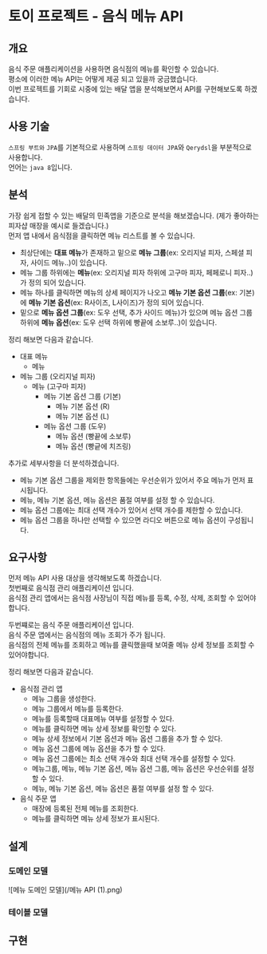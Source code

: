 # 토이 프로젝트 - 음식 메뉴 API

## 개요
음식 주문 애플리케이션을 사용하면 음식점의 메뉴를 확인할 수 있습니다.  
평소에 이러한 메뉴 API는 어떻게 제공 되고 있을까 궁금했습니다.  
이번 프로젝트를 기회로 시중에 있는 배달 앱을 분석해보면서 API를 구현해보도록 하겠습니다.  

## 사용 기술
`스프링 부트와` `JPA`를 기본적으로 사용하며 `스프링 데이터 JPA`와 `Qerydsl`을 부분적으로 사용합니다.  
언어는 `java 8`입니다.  

## 분석
가장 쉽게 접할 수 있는 배달의 민족앱을 기준으로 분석을 해보겠습니다. (제가 좋아하는 피자샵 매장을 예시로 들겠습니다.)  
먼저 앱 내에서 음식점을 클릭하면 메뉴 리스트를 볼 수 있습니다.  
* 최상단에는 **대표 메뉴**가 존재하고 밑으로 **메뉴 그룹**(ex: 오리지널 피자, 스페셜 피자, 사이드 메뉴..)이 있습니다.
* 메뉴 그룹 하위에는 **메뉴**(ex: 오리지널 피자 하위에 고구마 피자, 페페로니 피자..)가 정의 되어 있습니다.  
* 메뉴 하나를 클릭하면 메뉴의 상세 페이지가 나오고 **메뉴 기본 옵션 그룹**(ex: 기본)에 **메뉴 기본 옵션**(ex: R사이즈, L사이즈)가 정의 되어 있습니다.    
* 밑으로 **메뉴 옵션 그룹**(ex: 도우 선택, 추가 사이드 메뉴)가 있으며 메뉴 옵션 그룹 하위에 **메뉴 옵션**(ex: 도우 선택 하위에 빵끝에 소보루..)이 있습니다.  

정리 해보면 다음과 같습니다.  
* 대표 메뉴
  * 메뉴
* 메뉴 그룹 (오리지널 피자)
  * 메뉴 (고구마 피자)
    * 메뉴 기본 옵션 그룹 (기본)
      * 메뉴 기본 옵션 (R)
      * 메뉴 기본 옵션 (L)
    * 메뉴 옵션 그룹 (도우)
      * 메뉴 옵션 (빵끝에 소보루)
      * 메뉴 옵션 (빵긑에 치즈링)  

추가로 세부사항을 더 분석하겠습니다.  
* 메뉴 기본 옵션 그룹을 제외한 항목들에는 우선순위가 있어서 주요 메뉴가 먼저 표시됩니다.  
* 메뉴, 메뉴 기본 옵션, 메뉴 옵션은 품절 여부를 설정 할 수 있습니다.  
* 메뉴 옵션 그룹에는 최대 선택 개수가 있어서 선택 개수를 제한할 수 있습니다.  
* 메뉴 옵션 그룹을 하나만 선택할 수 있으면 라디오 버튼으로 메뉴 옵션이 구성됩니다.  



## 요구사항
먼저 메뉴 API 사용 대상을 생각해보도록 하겠습니다.  
첫번째로 음식점 관리 애플리케이션 입니다.  
음식점 관리 앱에서는 음식점 사장님이 직접 메뉴를 등록, 수정, 삭제, 조회할 수 있어야 합니다.  

두번쨰로는 음식 주문 애플리케이션 입니다.  
음식 주문 앱에서는 음식점의 메뉴 조회가 주가 됩니다.  
음식점의 전체 메뉴를 조회하고 메뉴를 클릭했을때 보여줄 메뉴 상세 정보를 조회할 수 있어야합니다.

정리 해보면 다음과 같습니다.  

* 음식점 관리 앱
  * 메뉴 그룹을 생성한다.
  * 메뉴 그룹에서 메뉴를 등록한다.  
  * 메뉴를 등록할때 대표메뉴 여부를 설정할 수 있다.
  * 메뉴를 클릭하면 메뉴 상세 정보를 확인할 수 있다.  
  * 메뉴 상세 정보에서 기본 옵션과 메뉴 옵션 그룹을 추가 할 수 있다.
  * 메뉴 옵션 그룹에 메뉴 옵션을 추가 할 수 있다.  
  * 메뉴 옵션 그룹에는 최소 선택 개수와 최대 선택 개수를 설정할 수 있다.  
  * 메뉴그룹, 메뉴, 메뉴 기본 옵션, 메뉴 옵션 그룹, 메뉴 옵션은 우선순위를 설정할 수 있다.
  * 메뉴, 메뉴 기본 옵션, 메뉴 옵션은 품절 여부를 설정 할 수 있다.
* 음식 주문 앱
  * 매장에 등록된 전체 메뉴를 조회한다.
  * 메뉴를 클릭하면 메뉴 상세 정보가 표시된다.  

## 설계
### 도메인 모델
![메뉴 도메인 모델](/메뉴 API (1).png)
### 테이블 모델

## 구현





